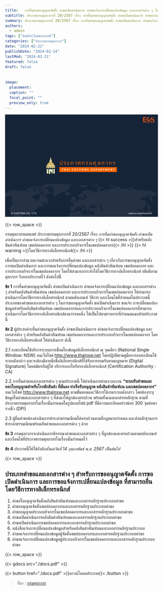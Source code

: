 ```yaml
---
title: 	 การยื่นคำขออนุญาตจัดตั้ง คำขอเปิดดำเนินการ คำขอแจ้งการเปลี่ยนแปลงข้อมูล และเอกสารต่าง ๆ โดยวิธีการทางอิเล็กทรอนิกส์
subtitle: ประกาศกรมศุลกากรที่ 20/2567 เรื่อง การยื่นคำขออนุญาตจัดตั้ง คำขอเปิดดำเนินการ คำขอแจ้งการเปลี่ยนแปลงข้อมูล และเอกสารต่าง ๆ สำหรับคลังสินค้าทัณฑ์บน เขตปลอดอากร และการประกอบกิจการในเขตปลอดอากรโดยวิธีการทางอิเล็กทรอนิกส์ 
summary: ประกาศกรมศุลกากรที่ 20/2567 เรื่อง การยื่นคำขออนุญาตจัดตั้ง คำขอเปิดดำเนินการ คำขอแจ้งการเปลี่ยนแปลงข้อมูล และเอกสารต่าง ๆ สำหรับคลังสินค้าทัณฑ์บน เขตปลอดอากร และการประกอบกิจการในเขตปลอดอากรโดยวิธีการทางอิเล็กทรอนิกส์ 
authors:
  - admin
tags: ["สิทธิประโยชน์ทางภาษี"]
categories: ["ประกาศกรมศุลกากร"]
date: "2024-02-21"
publishDate: "2024-02-14"
lastMod: "2024-02-21"
featured: false
draft: false


image:
  placement:
  caption: ""
  focal_point: ""
  preview_only: true
---
```


![](featured.png)

{{< row_space >}}




กรมศุลกากรเผยแพร่ ประกาศกรมศุลกากรที่ 20/2567 เรื่อง *การยื่นคำขออนุญาตจัดตั้ง คำขอเปิดดำเนินการ คำขอแจ้งการเปลี่ยนแปลงข้อมูล และเอกสารต่าง ๆ* {{< hl success >}}สำหรับคลังสินค้าทัณฑ์บน เขตปลอดอากร และการประกอบกิจการในเขตปลอดอากร{{< /hl  >}} {{< hl warning >}}โดยวิธีการทางอิเล็กทรอนิกส์{{< /hl  >}} 

เพื่อเป็นการอำนวยความสะดวกสำหรับการยื่นคำขอ และเอกสารต่าง ๆ เกี่ยวกับการขออนุญาตจัดตั้ง การขอเปิดดำเนินการ และการขอแจ้งการเปลี่ยนแปลงข้อมูล คลังสินค้าทัณฑ์บน เขตปลอดอากร และการประกอบกิจการในเขตปลอดอากร โดยให้สามารถกระทำได้โดยวิธีการทางอิเล็กทรอนิกส์ อธิบดีกรมศุลกากร จึงออกประกาศไว้ ดังต่อไปนี้

**ข้อ 1** การยื่นคำขออนุญาตจัดตั้ง คำขอเปิดดำเนินการ คำขอแจ้งการเปลี่ยนแปลงข้อมูล และเอกสารต่าง ๆ สำหรับคลังสินค้าทัณฑ์บน เขตปลอดอากร และการประกอบกิจการในเขตปลอดอากร ให้สามารถดำเนินการโดยวิธีการทางอิเล็กทรอนิกส์ ตามหลักเกณฑ์ วิธีการ และเงื่อนไขที่กำหนดในประกาศนี้ ประเภทของคำขอและเอกสารต่าง ๆ ในการขออนุญาตจัดตั้ง ขอเปิดดำเนินการ ขอแจ้ง การเปลี่ยนแปลงข้อมูลสำหรับคลังสินค้าทัณฑ์บน เขตปลอดอากรและการประกอบกิจการในเขตปลอดอากรที่สามารถดำเนินการโดยวิธีการทางอิเล็กทรอนิกส์ตามวรรคหนึ่ง ให้เป็นไปตามรายการที่กำหนดแนบท้ายประกาศนี้

**ข้อ 2** ผู้ประสงค์จะยื่นคำขออนุญาตจัดตั้ง คำขอเปิดดำเนินการ คำขอแจ้งการเปลี่ยนแปลงข้อมูล และเอกสารต่าง ๆ สำหรับคลังสินค้าทัณฑ์บน เขตปลอดอากรและการประกอบกิจการในเขตปลอดอากร โดยวิธีการทางอิเล็กทรอนิกส์ ให้ดำเนินการ ดังนี้  

2.1  ลงทะเบียนใช้บริการระบบการเชื่อมโยงข้อมูลอิเล็กทรอนิกส์ ณ จุดเดียว (National Single Window: NSW) บนเว็บไซต์ http://www.thainsw.net โดยปฏิบัติตามคู่มือการลงทะเบียนใช้ระบบดังกล่าว และจะต้องมีลายมือชื่ออิเล็กทรอนิกส์ที่ได้รับการยอมรับตามกฎหมาย (Digital Signature) โดยสมัครกับผู้ให้ บริการออกใบรับรองอิเล็กทรอนิกส์ (Certification Authority : CA)  

2.2 การยื่นคำขอและเอกสารต่าง ๆ ตามประกาศนี้ ให้ดำเนินการผ่านระบบงาน **“ระบบรับคำขอและออกใบอนุญาตสำหรับโรงพักสินค้า ที่มั่นคง ท่าเรือรับอนุญาต คลังสินค้าทัณฑ์บน และเขตปลอดอากร”** บนเว็บไซต์ http://www.thainsw.net ตามขั้นตอนและวิธีการใช้งานระบบดังกล่าว โดยต้องระบุข้อมูลในคำขอและเอกสารต่าง ๆ ที่ส่งมาให้ถูกต้องครบถ้วน พร้อมทั้งแนบเอกสารหลักฐาน ตามที่ประกาศกรมศุลกากรในเรื่องนั้นกำหนดในรูปแบบไฟล์ pdf ที่มีความละเอียดอย่างน้อย 300 จุดต่อตารางนิ้ว (DPI)  

2.3 ผู้ยื่นคำขอต้องดำเนินการชำระค่าธรรมเนียมให้ครบถ้วนตามที่กฎหมายกำหนด และส่งหลักฐานการชำระค่าธรรมเนียมพร้อมกับคำขอและเอกสารต่าง ๆ ด้วย

**ข้อ 3** กรมศุลกากรจะดำเนินการพิจารณาคำขอและเอกสารต่าง ๆ ที่ถูกต้องและครบถ้วนตามหลักเกณฑ์และเงื่อนไขที่ประกาศกรมศุลกากรในเรื่องนั้นกำหนดไว้

**ข้อ 4** ประกาศนี้ให้ใช้บังคับ*ตั้งแต่วันที่ 14 กุมภาพันธ์ พ.ศ. 2567 เป็นต้นไป*

{{< row_space >}}

## ประเภทคำขอและเอกสารต่าง ๆ สำหรับการขออนุญาตจัดตั้ง การขอเปิดดำเนินการ และการขอแจ้งการเปลี่ยนแปลงข้อมูล ที่สามารถยื่นโดยวิธีการทางอิเล็กทรอนิกส์

1.	คำขอใบอนุญาตจัดตั้งคลังสินค้าทัณฑ์บนและเอกสารหลักฐานประกอบคำขอ 
2.	คำขออนุญาตจัดตั้งเขตปลอดอากรและเอกสารหลักฐานประกอบคำขอ
3.	คำขออนุญาตประกอบกิจการในเขตปลอดอากรและเอกสารหลักฐานประกอบคำขอ 
4.	คำขอเปิดดำเนินการคลังสินค้าทัณฑ์บนและเอกสารหลักฐานประกอบคำขอ
5.	คำขอเปิดดำเนินการเขตปลอดอากรและเอกสารหลักฐานประกอบคำขอ
6.	หนังสือแจ้งการเปลี่ยนแปลงข้อมูลสำหรับคลังสินค้าทัณฑ์บนและเอกสารหลักฐานประกอบ 
7.	คำขอแจ้งการเปลี่ยนแปลงข้อมูลผู้จัดตั้งเขตปลอดอากรและเอกสารหลักฐานประกอบคำขอ
8.	คำขอแจ้งการเปลี่ยนแปลงข้อมูลผู้ประกอบกิจการในเขตปลอดอากรและเอกสารหลักฐานประกอบคำขอ


{{< row_space >}}

{{< gdocs src="./docs.pdf" >}}


{{< button href="./docs.pdf" >}}ดาวน์โหลดประกาศ{{< /button >}}

> ที่มา : [กรมศุลกากร](https://www.customs.go.th/cont_strc_download_with_docno_date.php?lang=th&top_menu=menu_homepage&current_id=14232a32404e505f4d464a4f464b46)
